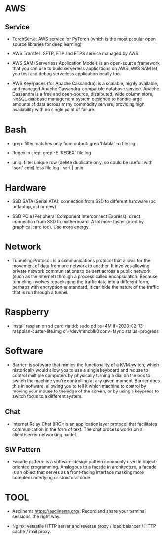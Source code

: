 
# AWS

## Service

- TorchServe: AWS service for PyTorch (which is the most popular open source libraries for deep learning)

- AWS Transfer: SFTP, FTP and FTPS service managed by AWS.

- AWS SAM (Serverless Application Model): is an open-source framework that you can use to build serverless applications on AWS. AWS SAM let you test and debug serverless application locally too.

- AWS Keyspaces (for Apache Cassandra): is a scalable, highly available, and managed Apache Cassandra–compatible database service. Apache Cassandra is a free and open-source, distributed, wide column store, NoSQL database management system designed to handle large amounts of data across many commodity servers, providing high availability with no single point of failure. 


# Bash

- grep: filter matches only from output:
	grep 'blabla' -o file.log

- Regex in grep:
	grep -E 'REGEX' file.log

- uniq: filter unique row (delete duplicate only, so could be usefull with 'sort' cmd)
	less file.log | sort | uniq


# Hardware

- SSD SATA (Serial ATA): connection from SSD to different hardware (pc or laptop, old or new)

- SSD PCIe (Peripheral Component Interconnect Express): direct connection from SSD to motherboard. A lot more faster (used by graphical card too). Use more energy.


# Network

- Tunneling Protocol: is a communications protocol that allows for the movement of data from one network to another. It involves allowing private network communications to be sent across a public network (such as the Internet) through a process called encapsulation.
	Because tunneling involves repackaging the traffic data into a different form, perhaps with encryption as standard, it can hide the nature of the traffic that is run through a tunnel.


# Raspberry

- Install raspian on sd card via dd: sudo dd bs=4M if=2020-02-13-raspbian-buster-lite.img of=/dev/mmcblk0 conv=fsync status=progress

# Software

- Barrier: is software that mimics the functionality of a KVM switch, which historically would allow you to use a single keyboard and mouse to control multiple computers by physically turning a dial on the box to switch the machine you're controlling at any given moment. 
	Barrier does this in software, allowing you to tell it which machine to control by moving your mouse to the edge of the screen, or by using a keypress to switch focus to a different system.

## Chat

- Internet Relay Chat (IRC): is an application layer protocol that facilitates communication in the form of text. The chat process works on a client/server networking model.

## SW Pattern

- Facade pattern: is a software-design pattern commonly used in object-oriented programming. 
	Analogous to a facade in architecture, a facade is an object that serves as a front-facing interface masking more complex underlying or structural code

# TOOL

- Asciinema https://asciinema.org/: Record and share your terminal sessions, the right way.

- Nginx: versatile HTTP server and reverse proxy / load balancer / HTTP cache / mail proxy.






